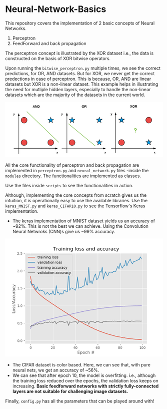 # Neural-Network-Basics

This repository covers the implementation of 2 basic concepts of Neural Networks. 
1. Perceptron
2. FeedForward and back propagation

The perceptron concept is illustrated by the XOR dataset i.e., the data is constructed on the basis of XOR bitwise operators. 

Upon running the ```bitwise_perceptron.py``` multiple times, we see the correct predictions, for OR, AND datasets. But for XOR, we never get the correct predections in case of perceptron. This is because, OR, AND are linear datasets but XOR is a non-linear dataset. This example helps in illustrating the need for mutliple hidden layers, especially to handle the non-linear datasets which are the majority of the datasets in the current world. 

![Data Linearity](https://github.com/BandaruMeghana/Neural-Network-Basics/blob/master/data_linearity.PNG)

All the core functionality of perceptron and back propagation are implemented in ```perceptron.py``` and ```neural_network.py``` files -inside the ```modules``` directory. The functionalities are implemented as classes.

Use the files inside ```scripts``` to see the functionalities in action. 

Although, implementing the core concepts from scratch gives us the intuition, it is operationally easy to use the available libraries. 
Use the ```keras_MNIST.py``` and ```keras_CIFAR10.py``` to see the Tensorflow's Keras implementation. 
- The keras implementation of MNIST dataset yields us an accuracy of ~92%. This is not the best we can achieve. Using the Convolution Neural Netwroks (CNN)s give us ~99% accuracy. 

![Loss on CIFAR10 dataset](https://github.com/BandaruMeghana/Neural-Network-Basics/blob/master/CIFAR.png)
- The CIFAR dataset is color based. Here, we can see that, with pure neural nets, we get an accuracy of ~56%. 
- We can see that after epoch 10, the model is overfitting. i.e., although the training loss reduced over the epochs, the validation loss keeps on increasing. 
__Basic feedforward networks with strictly fully-connected layers are not suitable for challenging image datasets.__

Finally, ```config.py``` has all the parameters that can be played around with!
